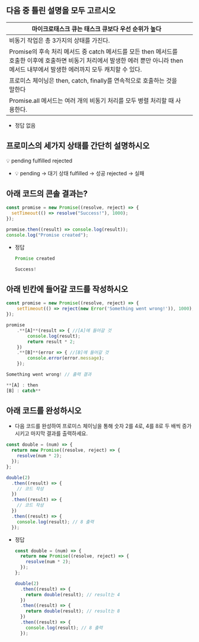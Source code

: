 ## 다음 중 틀린 설명을 모두 고르시오

| 마이크로태스크 큐는 태스크 큐보다 우선 순위가 높다                                                                                                                                       |     |
| ---------------------------------------------------------------------------------------------------------------------------------------------------------------------------------------- | --- |
| 비동기 작업은 총 3가지의 상태를 가진다.                                                                                                                                                  |     |
| Promise의 후속 처리 메서드 중 catch 메서드를 모든 then 메서드를 호출한 이후에 호출하면 비동기 처리에서 발생한 에러 뿐만 아니라 then 메서드 내부에서 발생한 에러까지 모두 캐치할 수 있다. |     |
| 프로미스 체이닝은 then, catch, finally를 연속적으로 호출하는 것을 말한다                                                                                                                 |     |
| Promise.all 메서드는 여러 개의 비동기 처리를 모두 병렬 처리할 때 사용한다.                                                                                                               |     |

- 정답
  없음

## 프로미스의 세가지 상태를 간단히 설명하시오

<aside>
💡 pending
fulfilled
rejected

</aside>

-   <aside>
    💡 pending → 대기 상태
    fulfilled → 성공
    rejected → 실패
    
    </aside>


## 아래 코드의 콘솔 결과는?

```jsx
const promise = new Promise((resolve, reject) => {
  setTimeout(() => resolve("Success!"), 1000);
});

promise.then((result) => console.log(result));
console.log("Promise created");
```

- 정답
  ```jsx
  Promise created

  Success!
  ```

## 아래 빈칸에 들어갈 코드를 작성하시오

```jsx
const promise = new Promise((resolve, reject) => {
    setTimeout(() => reject(new Error('Something went wrong!')), 1000);
});

promise
    .**[A]**(result => { //[A]에 들어갈 것
        console.log(result);
        return result * 2;
    })
    .**[B]**(error => { //[B]에 들어갈 것
        console.error(error.message);
    });

```

```jsx
Something went wrong! // 출력 결과
```

```jsx
**[A] : then
[B] : catch**
```

## 아래 코드를 완성하시오

- 다음 코드를 완성하여 프로미스 체이닝을 통해 숫자 2를 4로, 4를 8로 두 배씩 증가시키고 마지막 결과를 출력하세요.

```jsx
const double = (num) => {
  return new Promise((resolve, reject) => {
    resolve(num * 2);
  });
};

double(2)
  .then((result) => {
    // 코드 작성
  })
  .then((result) => {
    // 코드 작성
  })
  .then((result) => {
    console.log(result); // 8 출력
  });
```

- 정답
  ```jsx
  const double = (num) => {
    return new Promise((resolve, reject) => {
      resolve(num * 2);
    });
  };

  double(2)
    .then((result) => {
      return double(result); // result는 4
    })
    .then((result) => {
      return double(result); // result는 8
    })
    .then((result) => {
      console.log(result); // 8 출력
    });
  ```
